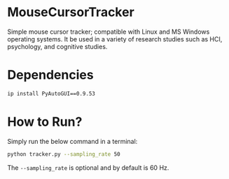 
# MouseCursorTracker
Simple mouse cursor tracker; compatible with Linux and MS Windows operating systems. It be used in a variety of research studies such as HCI, psychology, and cognitive studies.

# Dependencies
```sh
ip install PyAutoGUI==0.9.53
```

# How to Run?
Simply run the below command in a terminal:
```sh
python tracker.py --sampling_rate 50
```
The `--sampling_rate` is optional and by default is 60 Hz.